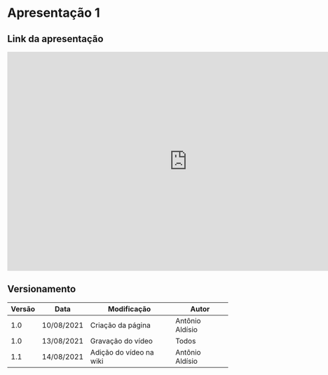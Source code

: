 # Apresentação 1

## Link da apresentação

<iframe width="820" height="500" src="https://youtu.be/Pvsr7Y3UYEU" frameborder="0"
    allow="accelerometer; autoplay; clipboard-write; encrypted-media; gyroscope; picture-in-picture"
    allowfullscreen></iframe>



#### 

## Versionamento
<center>

| Versão | Data | Modificação | Autor |
|--|--|--|--|
| 1.0  | 10/08/2021 | Criação da página| Antônio Aldísio |
| 1.0  | 13/08/2021 | Gravação do vídeo | Todos |
| 1.1  | 14/08/2021 | Adição do vídeo na wiki | Antônio Aldísio |




</center>